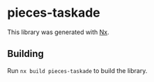 # pieces-taskade

This library was generated with [Nx](https://nx.dev).

## Building

Run `nx build pieces-taskade` to build the library.
